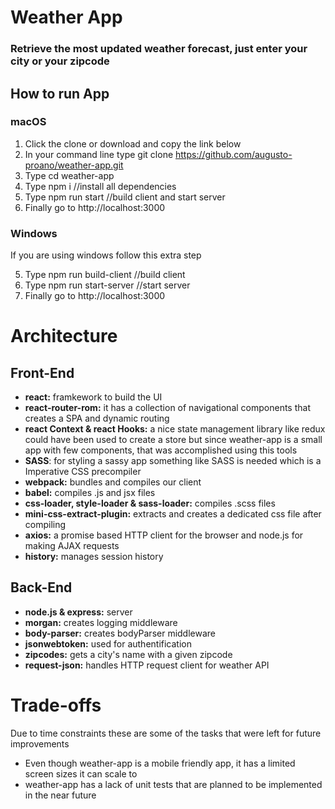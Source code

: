 # Weather App
### Retrieve the most updated weather forecast, just enter your city or your zipcode
## How to run App
### macOS
1. Click the clone or download and copy the link below
2. In your command line type git clone https://github.com/augusto-proano/weather-app.git
3. Type cd weather-app
4. Type npm i   //install all dependencies
5. Type npm run start   //build client and start server
6. Finally go to http://localhost:3000

### Windows
If you are using windows follow this extra step

5. Type npm run build-client   //build client
6. Type npm run start-server   //start server
7. Finally go to http://localhost:3000

# Architecture
## Front-End
- **react:** framkework to build the UI
- **react-router-rom:** it has a collection of navigational components that creates a SPA and dynamic routing
- **react Context & react Hooks:** a nice state management library like redux could have been used to create a store but since weather-app is a small app with few components, that was accomplished using this tools
- **SASS**: for styling a sassy app something like SASS is needed which is a Imperative CSS precompiler
- **webpack:** bundles and compiles our client 
- **babel:** compiles .js and jsx files
- **css-loader, style-loader & sass-loader:** compiles .scss files
- **mini-css-extract-plugin:** extracts and creates a dedicated css file after compiling
- **axios:** a promise based HTTP client for the browser and node.js for making AJAX requests
- **history:** manages session history

## Back-End
- **node.js & express:** server
- **morgan:** creates logging middleware
- **body-parser:** creates bodyParser middleware
- **jsonwebtoken:** used for authentification
- **zipcodes:** gets a city's name with a given zipcode
- **request-json:** handles HTTP request client for weather API

# Trade-offs
Due to time constraints these are some of the tasks that were left for future improvements
- Even though weather-app is a mobile friendly app, it has a limited screen sizes it can scale to
- weather-app has a lack of unit tests that are planned to be implemented in the near future
